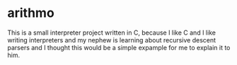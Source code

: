 # arithmo
This is a small interpreter project written in C, because I like C and I like writing interpreters and my nephew is learning about recursive descent parsers and I thought this would be a simple expample for me to explain it to him.
